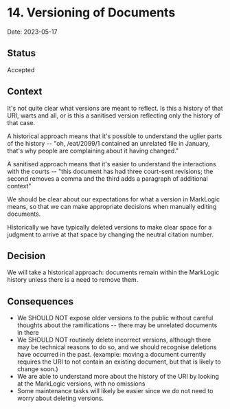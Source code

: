 # 14. Versioning of Documents

Date: 2023-05-17

## Status

Accepted

## Context

It's not quite clear what versions are meant to reflect. Is this a history of that URI, warts and all,
or is this a sanitised version reflecting only the history of that case.

A historical approach means that it's possible to understand the uglier parts of the history -- "oh,
/eat/2099/1 contained an unrelated file in January, that's why people are complaining about it having
changed."

A sanitised approach means that it's easier to understand the interactions with the courts -- "this document has
had three court-sent revisions; the second removes a comma and the third adds a paragraph of additional context"

We should be clear about our expectations for what a version in MarkLogic means, so that we can make appropriate
decisions when manually editing documents.

Historically we have typically deleted versions to make clear space for a judgment to arrive at that space by changing
the neutral citation number.

## Decision

We will take a historical approach: documents remain within the MarkLogic history unless there is a need to remove them.

## Consequences

* We SHOULD NOT expose older versions to the public without careful thoughts about the ramifications --
  there may be unrelated documents in there
* We SHOULD NOT routinely delete incorrect versions, although there may be technical reasons to do so, and
  we should recognise deletions have occurred in the past. (example: moving a document currently requires the URI
  to not contain an existing document, but that is likely to change soon.)
* We are able to understand more about the history of the URI by looking at the MarkLogic versions, with no omissions
* Some maintenance tasks will likely be easier since we do not need to worry about deleting versions.
